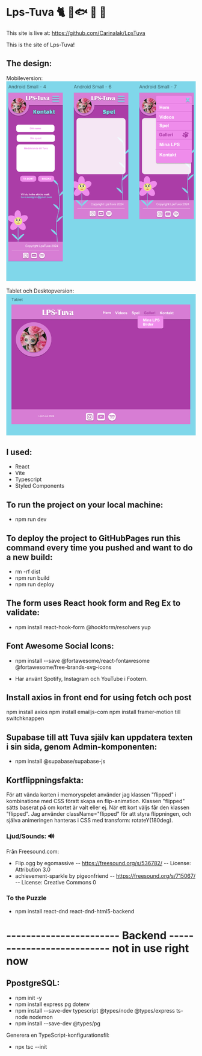 # Lps-Tuva 🐈 🦜🐟 🐢 🐶

This site is live at: https://github.com/Carinalak/LpsTuva

This is the site of Lps-Tuva! 

## The design:
Mobileversion:
![Mobilversion i Figma](src/assets/screenshots/Mobil.png)  

Tablet och Desktopversion:
![Tabletversion i Figma](src/assets/screenshots/Tablet.png)


## I used:
- React
- Vite
- Typescript
- Styled Components


## To run the project on your local machine:

- npm run dev

## To deploy the project to GitHubPages run this command every time you pushed and want to do a new build: 

- rm -rf dist
- npm run build
- npm run deploy

## The form uses React hook form and Reg Ex to validate:

- npm install react-hook-form @hookform/resolvers yup

## Font Awesome Social Icons:

- npm install --save @fortawesome/react-fontawesome @fortawesome/free-brands-svg-icons

- Har använt Spotify, Instagram och YouTube i Footern. 

## Install axios in front end for using fetch och post
npm install axios
npm install emailjs-com
npm install framer-motion till switchknappen


## Supabase till att Tuva själv kan uppdatera texten i sin sida, genom Admin-komponenten: 
- npm install @supabase/supabase-js


## Kortflippningsfakta:
För att vända korten i memoryspelet använder jag klassen "flipped" i kombinatione med CSS föratt skapa en flip-animation. Klassen "flipped" sätts baserat på om kortet är valt eller ej. När ett kort väljs får den klassen "flipped". Jag använder className="flipped" för att styra flippningen, och själva animeringen hanteras i CSS med transform: rotateY(180deg).

### Ljud/Sounds: 🔊

Från Freesound.com:
- Flip.ogg by egomassive -- https://freesound.org/s/536782/ -- License: Attribution 3.0
- achievement-sparkle by pigeonfriend -- https://freesound.org/s/715067/ -- License: Creative Commons 0

### To the Puzzle
- npm install react-dnd react-dnd-html5-backend


# ----------------------- Backend -------------------------- not in use right now

## PpostgreSQL:

- npm init -y
- npm install express pg dotenv
- npm install --save-dev typescript @types/node @types/express ts-node nodemon
- npm install --save-dev @types/pg


Generera en TypeScript-konfigurationsfil:
- npx tsc --init



